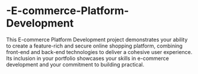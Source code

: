 # -E-commerce-Platform-Development
This E-commerce Platform Development project demonstrates your ability to create a feature-rich and secure online shopping platform, combining front-end and back-end technologies to deliver a cohesive user experience. Its inclusion in your portfolio showcases your skills in e-commerce development and your commitment to building practical.
